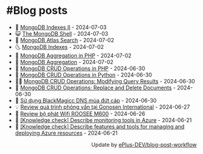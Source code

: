 # #Blog posts
<!-- BLOG-POST-LIST:START -->
- 🧰 [MongoDB Indexes II](https://eplus.dev/mongodb-indexes-ii) - 2024-07-03
- 😺 [The MongoDB Shell](https://eplus.dev/the-mongodb-shell) - 2024-07-03
- 🗽 [MongoDB Atlas Search](https://eplus.dev/mongodb-atlas-search) - 2024-07-02
- 🌜 [MongoDB Indexes](https://eplus.dev/mongodb-indexes) - 2024-07-02
- 📝 [MongoDB Aggregation in PHP](https://eplus.dev/mongodb-aggregation-in-php) - 2024-07-02
- 🚀 [MongoDB Aggregation](https://eplus.dev/mongodb-aggregation) - 2024-07-02
- 💼 [MongoDB CRUD Operations in PHP](https://eplus.dev/mongodb-crud-operations-in-php) - 2024-06-30
- 🦣 [MongoDB CRUD Operations in Python](https://eplus.dev/mongodb-crud-operations-in-python) - 2024-06-30
- 👨‍🏫 [MongoDB CRUD Operations: Modifying Query Results](https://eplus.dev/mongodb-crud-operations-modifying-query-results) - 2024-06-30
- 🔭 [MongoDB CRUD Operations: Replace and Delete Documents](https://eplus.dev/mongodb-crud-operations-replace-and-delete-documents) - 2024-06-30
- 🤡 [Sử dụng BlackMagicc DNS mùa đứt cáp](https://eplus.dev/su-dung-blackmagicc-dns-mua-dut-cap) - 2024-06-30
- 💡 [Review quá trình phỏng vấn tại Gonosen International](https://eplus.dev/review-qua-trinh-phong-van-tai-gonosen-international) - 2024-06-27
- 🦣 [Review bộ phát Wifi ROOSEE M600](https://eplus.dev/review-bo-phat-wifi-roosee-m600) - 2024-06-26
- 💪 [[Knowledge check] Describe monitoring tools in Azure](https://eplus.dev/knowledge-check-describe-monitoring-tools-in-azure) - 2024-06-21
- 🤡 [[Knowledge check] Describe features and tools for managing and deploying Azure resources](https://eplus.dev/knowledge-check-describe-features-and-tools-for-managing-and-deploying-azure-resources) - 2024-06-21<!-- BLOG-POST-LIST:END -->
<div align="right">
  Update by <a target="_blank"
    href="https://github.com/ePlus-DEV/blog-post-workflow">ePlus-DEV/blog-post-workflow</a>
</div>

